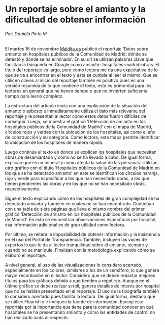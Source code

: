 ﻿# Un reportaje sobre el amianto y la dificultad de obtener información
###### Por: Daniela Pinto M
El martes 16 de noviembre [Maldita.es](https://maldita.es/malditodato/20211116/amianto-hospitales-madrid-obras/) publicó el reportaje ‘Datos sobre amianto en hospitales públicos de la Comunidad de Madrid: dónde se detectó y dónde se ha eliminado’. En su url se utilizan palabras clave que facilitan la búsqueda en Google como amianto- hospitales-madrid-obras. El título del reportaje es largo, pero como lectora me da una expectativa de lo que se va a encontrar en el texto y esta se cumple al leer el mismo. Que se utilicen claves al inicio del reportaje también es positivo pues es una versión resumida de lo que contiene el texto, esto es primordial para los lectores en general que no tienen tiempo o que no invierten suficiente tiempo para leerlo completo.

La estructura del artículo inicia con una explicación de la situación del amianto o asbesto e inmediatamente utiliza el dato más relevante del reportaje y le presentan al lector cómo estos datos fueron difíciles de conseguir. Luego, se muestra el gráfico ‘Detección de amianto en los hospitales públicos de la Comunidad de Madrid’ con el mapa de Madrid, círculos rojos y verdes con la ubicación de los hospitales, así como el año de construcción y su categoría. Como lectora, este mapa permite identificar la ubicación de los hospitales de manera rápida.

Luego continúa el texto en donde se explican los hospitales que necesitan obras de desamiantado y cómo no se ha llevado a cabo. De igual forma, explican que es un mineral y cómo afecta la salud de las personas. Utilizan otro gráfico con el título ‘Hospitales públicos de la Comunidad de Madrid en los que se ha detectado amianto’ en este se identifican los círculos naranja, rojo y verde para especificar a los que han necesitado obras, a los que tienen pendientes las obras y en los que no se han necesitado obras, respectivamente.

Sigue el texto explicando cómo en los hospitales de gran complejidad se ha detectado amianto y también en cuáles no se han encontrado. Continúan con una tabla de siete páginas que lleva el mismo nombre del primer gráfico ‘Detección de amianto en los hospitales públicos de la Comunidad de Madrid’. En esta se encuentran observaciones específicas por hospital, esa información adicional es de gran utilidad como lectora.

Por último, se reitera la imposibilidad de obtener información y la insistencia en el uso del Portal de Transparencia. También, incluyen las voces de expertos lo que le da al lector tranquilidad sobre el amianto, siempre y cuando no se manipule. Finalizan con la metodología explicando cómo se elaboró el reportaje.

A nivel general, el uso de las visualizaciones lo considero acertado, especialmente en los colores, similares a los de un semáforo, lo que genera mayor recordación en el lector. Considero que se deben redactar mejores títulos para los gráficos debido a que tienden a repetirse. Aunque en el último gráfico se debe realizar scroll, genera detalles de interés por hospital que no se habían presentado en el reportaje. El uso de la tipografía también lo considero acertado pues facilita la lectura. De igual forma, destaco que se utilice Flourish y e indiquen la fuente de información. Escogí este reportaje por la importancia que tiene para la comunidad conocer en qué hospitales se ha presentando amianto y cómo las entidades de control no han realizado nada al respecto.

